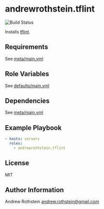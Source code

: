 andrewrothstein.tflint
=========
![Build Status](https://github.com/andrewrothstein/ansible-tflint/actions/workflows/build.yml/badge.svg)

Installs [tflint](https://github.com/terraform-linters/tflint).

Requirements
------------

See [meta/main.yml](meta/main.yml)

Role Variables
--------------

See [defaults/main.yml](defaults/main.yml)

Dependencies
------------

See [meta/main.yml](meta/main.yml)

Example Playbook
----------------

```yml
- hosts: servers
  roles:
    - andrewrothstein.tflint
```

License
-------

MIT

Author Information
------------------

Andrew Rothstein <andrew.rothstein@gmail.com>
